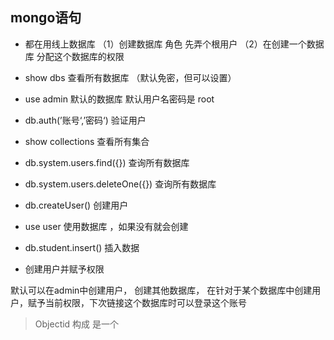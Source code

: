 
## mongo语句
- 都在用线上数据库
（1）创建数据库 角色 先弄个根用户
（2）在创建一个数据库 分配这个数据库的权限

- show dbs 查看所有数据库 （默认免密，但可以设置）
- use admin 默认的数据库 默认用户名密码是 root
- db.auth(’账号‘,’密码‘) 验证用户
- show collections 查看所有集合
- db.system.users.find({}) 查询所有数据库
- db.system.users.deleteOne({}) 查询所有数据库
- db.createUser() 创建用户
- use user 使用数据库 ，如果没有就会创建
- db.student.insert() 插入数据
- 创建用户并赋予权限

默认可以在admin中创建用户， 创建其他数据库， 在针对于某个数据库中创建用户，赋予当前权限，下次链接这个数据库时可以登录这个账号

> Objectid 构成
是一个
